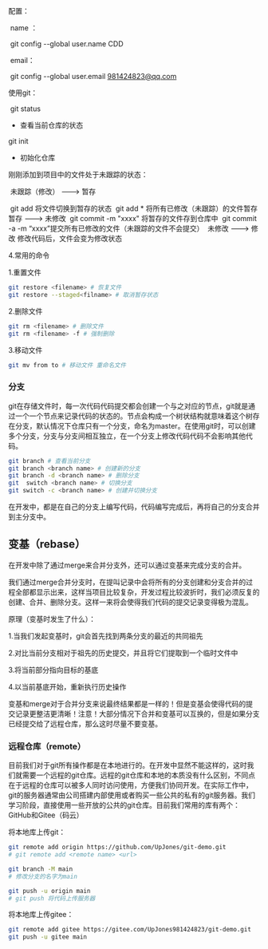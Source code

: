 配置：

​      name ：

​              git config --global user.name CDD

​      email：

​             git config --global user.email 981424823@qq.com

使用git：

​       git status

- 查看当前仓库的状态

git init

- 初始化仓库

刚刚添加到项目中的文件处于未跟踪的状态：

​      未跟踪（修改） ---> 暂存

​         git add  <filename> 将文件切换到暂存的状态
​         git add * 将所有已修改（未跟踪）的文件暂存
​      暂存    ---> 未修改
​         git commit -m "xxxx" 将暂存的文件存到仓库中
​         git commit -a -m “xxxx”提交所有已修改的文件（未跟踪的文件不会提交）
​      未修改 ---> 修改
​         修改代码后，文件会变为修改状态

4.常用的命令

1.重置文件

```bash
git restore <filename> # 恢复文件
git restore --staged<filname> # 取消暂存状态
```

2.删除文件

```bash
git rm <filename> # 删除文件
git rm <filename> -f # 强制删除
```

3.移动文件

```bash
git mv from to # 移动文件 重命名文件
```

### 分支

git在存储文件时，每一次代码代码提交都会创建一个与之对应的节点，git就是通过一个一个节点来记录代码的状态的。节点会构成一个树状结构就意味着这个树存在分支，默认情况下仓库只有一个分支，命名为master。在使用git时，可以创建多个分支，分支与分支间相互独立，在一个分支上修改代码代码不会影响其他代码。

```bash
git branch # 查看当前分支
git branch <branch name> # 创建新的分支
git branch -d <branch name> # 删除分支
git  switch <branch name> # 切换分支
git switch -c <branch name> # 创建并切换分支
```

在开发中，都是在自己的分支上编写代码，代码编写完成后，再将自己的分支合并到主分支中。

## 变基（rebase）

在开发中除了通过merge来合并分支外，还可以通过变基来完成分支的合并。

我们通过merge合并分支时，在提叫记录中会将所有的分支创建和分支合并的过程全部都显示出来，这样当项目比较复杂，开发过程比较波折时，我们必须反复的创建、合并、删除分支。这样一来将会使得我们代码的提交记录变得极为混乱。

原理（变基时发生了什么）：

   1.当我们发起变基时，git会首先找到两条分支的最近的共同祖先

   2.对比当前分支相对于祖先的历史提交，并且将它们提取到一个临时文件中

   3.将当前部分指向目标的基底

   4.以当前基底开始，重新执行历史操作

变基和merge对于合并分支来说最终结果都是一样的！但是变基会使得代码的提交记录更整洁更清晰！注意！大部分情况下合并和变基可以互换的，但是如果分支已经提交给了远程仓库，那么这时尽量不要变基。

### 远程仓库（remote）

目前我们对于git所有操作都是在本地进行的。在开发中显然不能这样的，这时我们就需要一个远程的git仓库。远程的git仓库和本地的本质没有什么区别，不同点在于远程的仓库可以被多人同时访问使用，方便我们协同开发。在实际工作中，git的服务器通常由公司搭建内部使用或者购买一些公共的私有的git服务器。我们学习阶段，直接使用一些开放的公共的git仓库。目前我们常用的库有两个：GitHub和Gitee（码云）

将本地库上传git：

```bash
git remote add origin https://github.com/UpJones/git-demo.git
# git remote add <remote name> <url>

git branch -M main
# 修改分支的名字为main

git push -u origin main
# git push 将代码上传服务器
```

将本地库上传gitee：

```bash
git remote add gitee https://gitee.com/UpJones981424823/git-demo.git
git push -u gitee main
```









